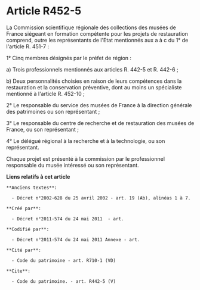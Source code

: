 # Article R452-5

La Commission scientifique régionale des collections des musées de France siégeant en formation compétente pour les projets
de restauration comprend, outre les représentants de l'Etat mentionnés aux a à c du 1° de l'article R. 451-7 : 

1° Cinq membres désignés par le préfet de région : 

a) Trois professionnels mentionnés aux articles R. 442-5 et R. 442-6 ; 

b) Deux personnalités choisies en raison de leurs compétences dans la restauration et la conservation préventive, dont au
moins un spécialiste mentionné à l'article R. 452-10 ; 

2° Le responsable du service des musées de France à la direction générale des patrimoines ou son représentant ; 

3° Le responsable du centre de recherche et de restauration des musées de France, ou son représentant ; 

4° Le délégué régional à la recherche et à la technologie, ou son représentant. 

Chaque projet est présenté à la commission par le professionnel responsable du musée intéressé ou son représentant.

**Liens relatifs à cet article**

	**Anciens textes**:

	  - Décret n°2002-628 du 25 avril 2002 - art. 19 (Ab), alinéas 1 à 7.

	**Créé par**:

	  - Décret n°2011-574 du 24 mai 2011  - art.

	**Codifié par**:

	  - Décret n°2011-574 du 24 mai 2011 Annexe - art.

	**Cité par**:

	  - Code du patrimoine - art. R710-1 (VD)

	**Cite**:

	  - Code du patrimoine. - art. R442-5 (V)
